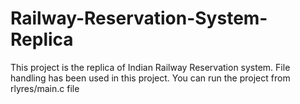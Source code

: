 # Railway-Reservation-System-Replica

This project is the replica of Indian Railway Reservation system.
File handling has been used in this project.
You can run the project from rlyres/main.c file
